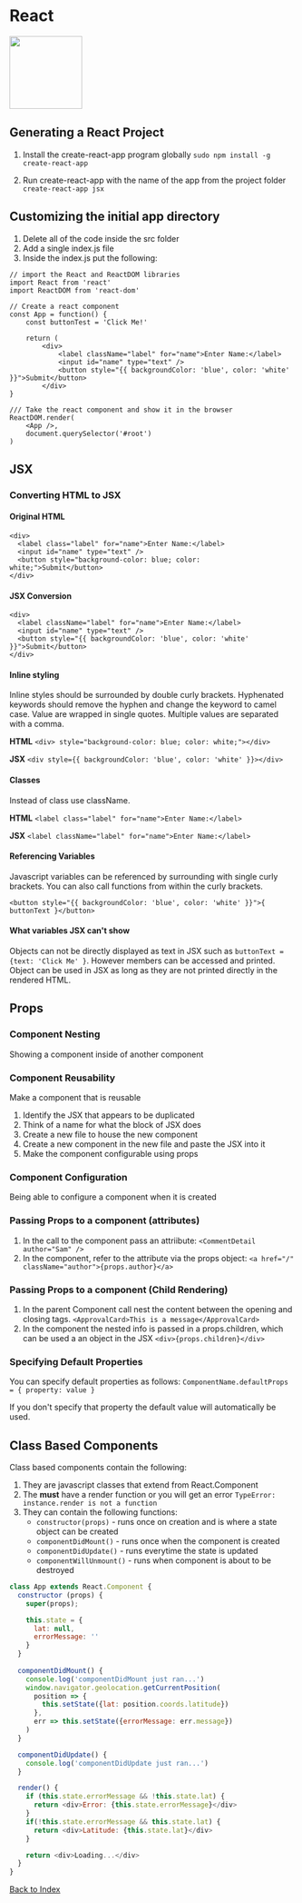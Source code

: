 # React

<img src="https://cdn.worldvectorlogo.com/logos/react.svg" width=128px>

## Generating a React Project

1. Install the create-react-app program globally
`sudo npm install -g create-react-app`

2. Run create-react-app with the name of the app from the project folder
`create-react-app jsx`

## Customizing the initial app directory

1. Delete all of the code inside the src folder
2. Add a single index.js file
3. Inside the index.js put the following:

```
// import the React and ReactDOM libraries
import React from 'react'
import ReactDOM from 'react-dom'

// Create a react component
const App = function() {
    const buttonTest = 'Click Me!'

    return (
        <div>
            <label className="label" for="name">Enter Name:</label>
            <input id="name" type="text" />
            <button style="{{ backgroundColor: 'blue', color: 'white' }}">Submit</button>
        </div>
}

/// Take the react component and show it in the browser
ReactDOM.render(
    <App />,
    document.querySelector('#root')
)

```

## JSX

### Converting HTML to JSX

#### Original HTML

```
<div>
  <label class="label" for="name">Enter Name:</label>
  <input id="name" type="text" />
  <button style="background-color: blue; color: white;">Submit</button>
</div>
```

#### JSX Conversion

```
<div>
  <label className="label" for="name">Enter Name:</label>
  <input id="name" type="text" />
  <button style="{{ backgroundColor: 'blue', color: 'white' }}">Submit</button>
</div>
```

#### Inline styling

Inline styles should be surrounded by double curly brackets. Hyphenated keywords should remove the hyphen and change the keyword to camel case. Value are wrapped in single quotes. Multiple values are separated with a comma.

__HTML__
`<div> style="background-color: blue; color: white;"></div>`

__JSX__
`<div style={{ backgroundColor: 'blue', color: 'white' }}></div>`

#### Classes

Instead of class use className.

__HTML__
`<label class="label" for="name">Enter Name:</label>`

__JSX__
`<label className="label" for="name">Enter Name:</label>`

#### Referencing Variables

Javascript variables can be referenced by surrounding with single curly brackets. You can also call functions from within the curly brackets.

`<button style="{{ backgroundColor: 'blue', color: 'white' }}">{ buttonText }</button>`

#### What variables JSX can't show

Objects can not be directly displayed as text in JSX such as `buttonText = {text: 'Click Me' }`. However members can be accessed and printed.  Object can be used in JSX as long as they are not printed directly in the rendered HTML.

## Props

### Component Nesting

Showing a component inside of another component

### Component Reusability

Make a component that is reusable

1. Identify the JSX that appears to be duplicated
2. Think of a name for what the block of JSX does
3. Create a new file to house the new component
4. Create a new component in the new file and paste the JSX into it
5. Make the component configurable using props

### Component Configuration

Being able to configure a component when it is created

### Passing Props to a component (attributes)

1. In the call to the component pass an attriibute:
    `<CommentDetail author="Sam" />`
2. In the component, refer to the attribute via the props object:
    `<a href="/" className="author">{props.author}</a>`

### Passing Props to a component (Child Rendering)

1. In the parent Component call nest the content between the opening and closing tags.
    `<ApprovalCard>This is a message</ApprovalCard>`
2. In the component the nested info is passed in a props.children, which can be used a an object in the JSX
    `<div>{props.children}</div>`

### Specifying Default Properties

You can specify default properties as follows:
`ComponentName.defaultProps = { property: value }`

If you don't specify that property the default value will automatically be used.

## Class Based Components

Class based components contain the following:

1. They are javascript classes that extend from React.Component
2. The **must** have a render function or you will get an error
    `TypeError: instance.render is not a function`
3. They can contain the following functions:
    * `constructor(props)` - runs once on creation and is where a state object can be created
    * `componentDidMount()` - runs once when the component is created
    * `componentDidUpdate()` - runs everytime the state is updated
    * `componentWillUnmount()` - runs when component is about to be destroyed

```javascript
class App extends React.Component {
  constructor (props) {
    super(props);

    this.state = {
      lat: null,
      errorMessage: ''
    }
  }
  
  componentDidMount() {
    console.log('componentDidMount just ran...')
    window.navigator.geolocation.getCurrentPosition(
      position => {
        this.setState({lat: position.coords.latitude})
      },
      err => this.setState({errorMessage: err.message})
    )
  }

  componentDidUpdate() {
    console.log('componentDidUpdate just ran...')
  }

  render() {
    if (this.state.errorMessage && !this.state.lat) {
      return <div>Error: {this.state.errorMessage}</div>
    }
    if(!this.state.errorMessage && this.state.lat) {
      return <div>Latitude: {this.state.lat}</div>
    }

    return <div>Loading...</div>
  }
}
```

[Back to Index](index.md)
